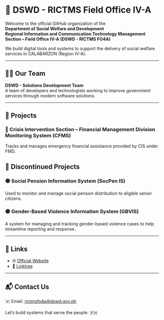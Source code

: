 # 📌 DSWD - RICTMS Field Office IV-A

Welcome to the official GitHub organization of the  
**Department of Social Welfare and Development**  
**Regional Information and Communication Technology Management Section – Field Office IV-A (DSWD - RICTMS FO4A)**

We build digital tools and systems to support the delivery of social welfare services in CALABARZON (Region IV-A).

---

## 👨‍💻 Our Team

**DSWD - Solutions Development Team**  
A team of developers and technologists working to improve government services through modern software solutions.

---

## 🚀 Projects

### 🔵 Crisis Intervention Section – Financial Management Division Monitoring System (CFMS)
Tracks and manages emergency financial assistance provided by CIS under FMD.

## 🚀 Discontinued Projects

### 🟢 Social Pension Information System (SocPen IS)
Used to monitor and manage social pension distribution to eligible senior citizens.

### 🟣 Gender-Based Violence Information System (GBVIS)
A system for managing and tracking gender-based violence cases to help streamline reporting and response.

---

## 🔗 Links

- 🌐 [Official Website](https://fo4a.dswd.gov.ph/)  
- 🌳 [Linktree](https://linktr.ee/dswdserves)

---

## 📬 Contact Us

✉️ Email: [rictmsfo4a@dswd.gov.ph](mailto:rictmsfo4a@dswd.gov.ph)

Let’s build systems that serve the people. 🇵🇭
